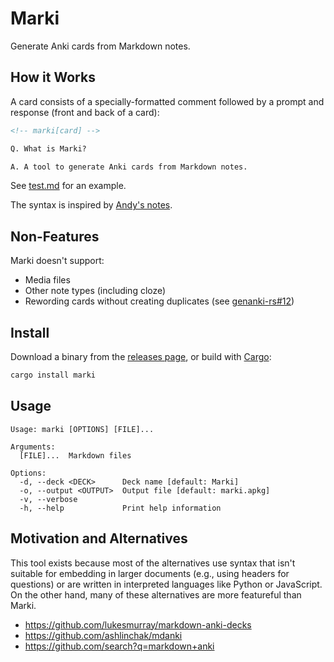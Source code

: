# Marki

Generate Anki cards from Markdown notes.

## How it Works

A card consists of a specially-formatted comment followed by a prompt and
response (front and back of a card):

```markdown
<!-- marki[card] -->

Q. What is Marki?

A. A tool to generate Anki cards from Markdown notes.
```

<!--

TODO: https://github.com/yannickfunk/genanki-rs/issues/12

The content of the comment after `:` becomes the unique ID assocated with this
card, so that you can modify the wording later without creating a new card.

-->

See [test.md](test.md) for an example.

The syntax is inspired by [Andy's notes](https://notes.andymatuschak.org/z4mAF1uBV96r72e4NjLcDaujEyTPGiUQJEj8C).

## Non-Features

Marki doesn't support:

- Media files
- Other note types (including cloze)
- Rewording cards without creating duplicates 
  (see [genanki-rs#12](https://github.com/yannickfunk/genanki-rs/issues/12))

## Install

Download a binary from the [releases page][releases], or build with
[Cargo][cargo]:

```sh
cargo install marki
```

## Usage

```
Usage: marki [OPTIONS] [FILE]...

Arguments:
  [FILE]...  Markdown files

Options:
  -d, --deck <DECK>      Deck name [default: Marki]
  -o, --output <OUTPUT>  Output file [default: marki.apkg]
  -v, --verbose
  -h, --help             Print help information
```

## Motivation and Alternatives

This tool exists because most of the alternatives use syntax that isn't
suitable for embedding in larger documents (e.g., using headers for questions)
or are written in interpreted languages like Python or JavaScript. On the other
hand, many of these alternatives are more featureful than Marki.

- <https://github.com/lukesmurray/markdown-anki-decks>
- <https://github.com/ashlinchak/mdanki>
- <https://github.com/search?q=markdown+anki>

[cargo]: https://doc.rust-lang.org/cargo/
[releases]: https://github.com/langston-barrett/marki/releases
